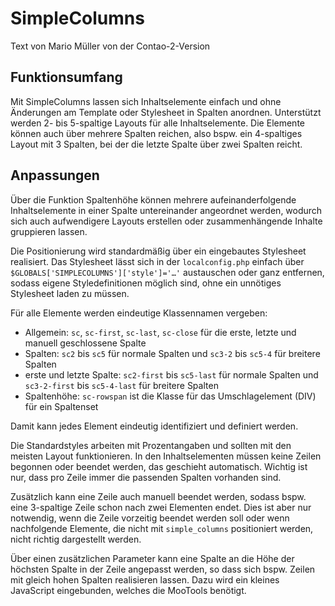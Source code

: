 SimpleColumns
=============

Text von Mario Müller von der Contao-2-Version

Funktionsumfang
---------------

Mit SimpleColumns lassen sich Inhaltselemente einfach und ohne Änderungen am Template oder Stylesheet in Spalten anordnen. Unterstützt werden 2- bis 5-spaltige Layouts für alle Inhaltselemente. Die Elemente können auch über mehrere Spalten reichen, also bspw. ein 4-spaltiges Layout mit 3 Spalten, bei der die letzte Spalte über zwei Spalten reicht.

Anpassungen
-----------

Über die Funktion Spaltenhöhe können mehrere aufeinanderfolgende Inhaltselemente in einer Spalte untereinander angeordnet werden, wodurch sich auch aufwendigere Layouts erstellen oder zusammenhängende Inhalte gruppieren lassen.

Die Positionierung wird standardmäßig über ein eingebautes Stylesheet realisiert. Das Stylesheet lässt sich in der `localconfig.php` einfach über `$GLOBALS['SIMPLECOLUMNS']['style']='…'` austauschen oder ganz entfernen, sodass eigene Styledefinitionen möglich sind, ohne ein unnötiges Stylesheet laden zu müssen.

Für alle Elemente werden eindeutige Klassennamen vergeben:

* Allgemein: `sc`, `sc-first`, `sc-last`, `sc-close` für die erste, letzte und manuell geschlossene Spalte
* Spalten: `sc2` bis `sc5` für normale Spalten und `sc3-2` bis `sc5-4` für breitere Spalten
* erste und letzte Spalte: `sc2-first` bis `sc5-last` für normale Spalten und `sc3-2-first` bis `sc5-4-last` für breitere Spalten
* Spaltenhöhe: `sc-rowspan` ist die Klasse für das Umschlagelement (DIV) für ein Spaltenset

Damit kann jedes Element eindeutig identifiziert und definiert werden.

Die Standardstyles arbeiten mit Prozentangaben und sollten mit den meisten Layout funktionieren. In den Inhaltselementen müssen keine Zeilen begonnen oder beendet werden, das geschieht automatisch. Wichtig ist nur, dass pro Zeile immer die passenden Spalten vorhanden sind.

Zusätzlich kann eine Zeile auch manuell beendet werden, sodass bspw. eine 3-spaltige Zeile schon nach zwei Elementen endet. Dies ist aber nur notwendig, wenn die Zeile vorzeitig beendet werden soll oder wenn nachfolgende Elemente, die nicht mit `simple_columns` positioniert werden, nicht richtig dargestellt werden.

Über einen zusätzlichen Parameter kann eine Spalte an die Höhe der höchsten Spalte in der Zeile angepasst werden, so dass sich bspw. Zeilen mit gleich hohen Spalten realisieren lassen. Dazu wird ein kleines JavaScript eingebunden, welches die MooTools benötigt.